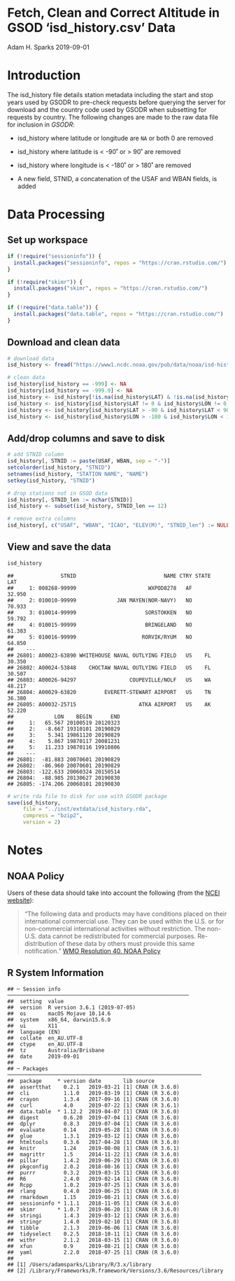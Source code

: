 Fetch, Clean and Correct Altitude in GSOD ‘isd\_history.csv’ Data
================
Adam H. Sparks
2019-09-01

# Introduction

The isd\_history file details station metadata including the start and
stop years used by GSODR to pre-check requests before querying the
server for download and the country code used by GSODR when subsetting
for requests by country. The following changes are made to the raw data
file for inclusion in *GSODR*:

  - isd\_history where latitude or longitude are `NA` or both 0 are
    removed

  - isd\_history where latitude is \< -90˚ or \> 90˚ are removed

  - isd\_history where longitude is \< -180˚ or \> 180˚ are removed

  - A new field, STNID, a concatenation of the USAF and WBAN fields, is
    added

# Data Processing

## Set up workspace

``` r
if (!require("sessioninfo")) {
  install.packages("sessioninfo", repos = "https://cran.rstudio.com/")
}

if (!require("skimr")) {
  install.packages("skimr", repos = "https://cran.rstudio.com/")
}

if (!require("data.table")) {
  install.packages("data.table", repos = "https://cran.rstudio.com/")
}
```

## Download and clean data

``` r
# download data
isd_history <- fread("https://www1.ncdc.noaa.gov/pub/data/noaa/isd-history.csv")

# clean data
isd_history[isd_history == -999] <- NA
isd_history[isd_history == -999.9] <- NA
isd_history <- isd_history[!is.na(isd_history$LAT) & !is.na(isd_history$LON), ]
isd_history <- isd_history[isd_history$LAT != 0 & isd_history$LON != 0, ]
isd_history <- isd_history[isd_history$LAT > -90 & isd_history$LAT < 90, ]
isd_history <- isd_history[isd_history$LON > -180 & isd_history$LON < 180, ]
```

## Add/drop columns and save to disk

``` r
# add STNID column
isd_history[, STNID := paste(USAF, WBAN, sep = "-")]
setcolorder(isd_history, "STNID")
setnames(isd_history, "STATION NAME", "NAME")
setkey(isd_history, "STNID")

# drop stations not in GSOD data
isd_history[, STNID_len := nchar(STNID)]
isd_history <- subset(isd_history, STNID_len == 12)

# remove extra columns
isd_history[, c("USAF", "WBAN", "ICAO", "ELEV(M)", "STNID_len") := NULL]
```

## View and save the data

``` r
isd_history
```

    ##               STNID                            NAME CTRY STATE    LAT
    ##     1: 008268-99999                       WXPOD8278   AF       32.950
    ##     2: 010010-99999             JAN MAYEN(NOR-NAVY)   NO       70.933
    ##     3: 010014-99999                      SORSTOKKEN   NO       59.792
    ##     4: 010015-99999                      BRINGELAND   NO       61.383
    ##     5: 010016-99999                     RORVIK/RYUM   NO       64.850
    ##    ---                                                               
    ## 26801: A00023-63890 WHITEHOUSE NAVAL OUTLYING FIELD   US    FL 30.350
    ## 26802: A00024-53848    CHOCTAW NAVAL OUTLYING FIELD   US    FL 30.507
    ## 26803: A00026-94297                 COUPEVILLE/NOLF   US    WA 48.217
    ## 26804: A00029-63820         EVERETT-STEWART AIRPORT   US    TN 36.380
    ## 26805: A00032-25715                    ATKA AIRPORT   US    AK 52.220
    ##             LON    BEGIN      END
    ##     1:   65.567 20100519 20120323
    ##     2:   -8.667 19310101 20190829
    ##     3:    5.341 19861120 20190829
    ##     4:    5.867 19870117 20081231
    ##     5:   11.233 19870116 19910806
    ##    ---                           
    ## 26801:  -81.883 20070601 20190829
    ## 26802:  -86.960 20070601 20190829
    ## 26803: -122.633 20060324 20150514
    ## 26804:  -88.985 20130627 20190830
    ## 26805: -174.206 20060101 20190830

``` r
# write rda file to disk for use with GSODR package
save(isd_history,
     file = "../inst/extdata/isd_history.rda",
     compress = "bzip2",
     version = 2)
```

# Notes

## NOAA Policy

Users of these data should take into account the following (from the
[NCEI
website](http://www7.ncdc.noaa.gov/CDO/cdoselect.cmd?datasetabbv=GSOD&countryabbv=&georegionabbv=)):

> “The following data and products may have conditions placed on their
> international commercial use. They can be used within the U.S. or for
> non-commercial international activities without restriction. The
> non-U.S. data cannot be redistributed for commercial purposes.
> Re-distribution of these data by others must provide this same
> notification.” [WMO Resolution 40. NOAA
> Policy](http://www.wmo.int/pages/about/Resolution40.html)

## R System Information

    ## ─ Session info ──────────────────────────────────────────────────────────
    ##  setting  value                       
    ##  version  R version 3.6.1 (2019-07-05)
    ##  os       macOS Mojave 10.14.6        
    ##  system   x86_64, darwin15.6.0        
    ##  ui       X11                         
    ##  language (EN)                        
    ##  collate  en_AU.UTF-8                 
    ##  ctype    en_AU.UTF-8                 
    ##  tz       Australia/Brisbane          
    ##  date     2019-09-01                  
    ## 
    ## ─ Packages ──────────────────────────────────────────────────────────────
    ##  package     * version date       lib source        
    ##  assertthat    0.2.1   2019-03-21 [1] CRAN (R 3.6.0)
    ##  cli           1.1.0   2019-03-19 [1] CRAN (R 3.6.0)
    ##  crayon        1.3.4   2017-09-16 [1] CRAN (R 3.6.0)
    ##  curl          4.0     2019-07-22 [1] CRAN (R 3.6.1)
    ##  data.table  * 1.12.2  2019-04-07 [1] CRAN (R 3.6.0)
    ##  digest        0.6.20  2019-07-04 [1] CRAN (R 3.6.0)
    ##  dplyr         0.8.3   2019-07-04 [1] CRAN (R 3.6.0)
    ##  evaluate      0.14    2019-05-28 [1] CRAN (R 3.6.0)
    ##  glue          1.3.1   2019-03-12 [1] CRAN (R 3.6.0)
    ##  htmltools     0.3.6   2017-04-28 [1] CRAN (R 3.6.0)
    ##  knitr         1.24    2019-08-08 [1] CRAN (R 3.6.1)
    ##  magrittr      1.5     2014-11-22 [1] CRAN (R 3.6.0)
    ##  pillar        1.4.2   2019-06-29 [1] CRAN (R 3.6.0)
    ##  pkgconfig     2.0.2   2018-08-16 [1] CRAN (R 3.6.0)
    ##  purrr         0.3.2   2019-03-15 [1] CRAN (R 3.6.0)
    ##  R6            2.4.0   2019-02-14 [1] CRAN (R 3.6.0)
    ##  Rcpp          1.0.2   2019-07-25 [1] CRAN (R 3.6.0)
    ##  rlang         0.4.0   2019-06-25 [1] CRAN (R 3.6.0)
    ##  rmarkdown     1.15    2019-08-21 [1] CRAN (R 3.6.0)
    ##  sessioninfo * 1.1.1   2018-11-05 [1] CRAN (R 3.6.0)
    ##  skimr       * 1.0.7   2019-06-20 [1] CRAN (R 3.6.0)
    ##  stringi       1.4.3   2019-03-12 [1] CRAN (R 3.6.0)
    ##  stringr       1.4.0   2019-02-10 [1] CRAN (R 3.6.0)
    ##  tibble        2.1.3   2019-06-06 [1] CRAN (R 3.6.0)
    ##  tidyselect    0.2.5   2018-10-11 [1] CRAN (R 3.6.0)
    ##  withr         2.1.2   2018-03-15 [1] CRAN (R 3.6.0)
    ##  xfun          0.9     2019-08-21 [1] CRAN (R 3.6.0)
    ##  yaml          2.2.0   2018-07-25 [1] CRAN (R 3.6.0)
    ## 
    ## [1] /Users/adamsparks/Library/R/3.x/library
    ## [2] /Library/Frameworks/R.framework/Versions/3.6/Resources/library
